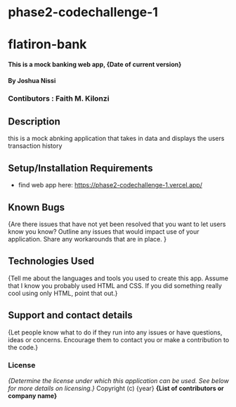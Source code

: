 # phase2-codechallenge-1
# flatiron-bank
#### This is a mock banking web app, {Date of current version}
#### By Joshua Nissi 
### Contibutors : Faith M. Kilonzi
## Description
this is a mock abnking application that takes in data and displays the users transaction history

## Setup/Installation Requirements

* find web app here: https://phase2-codechallenge-1.vercel.app/


## Known Bugs
{Are there issues that have not yet been resolved that you want to let users know you know? Outline any issues that would impact use of your application. Share any workarounds that are in place. }
## Technologies Used
{Tell me about the languages and tools you used to create this app. Assume that I know you probably used HTML and CSS. If you did something really cool using only HTML, point that out.}
## Support and contact details
{Let people know what to do if they run into any issues or have questions, ideas or concerns.  Encourage them to contact you or make a contribution to the code.}
### License
*{Determine the license under which this application can be used.  See below for more details on licensing.}*
Copyright (c) {year} **{List of contributors or company name}**
